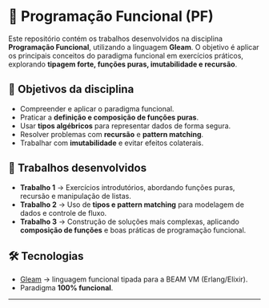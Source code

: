 # 🧩 Programação Funcional (PF)

Este repositório contém os trabalhos desenvolvidos na disciplina **Programação Funcional**, utilizando a linguagem **Gleam**. O objetivo é aplicar os principais conceitos do paradigma funcional em exercícios práticos, explorando **tipagem forte, funções puras, imutabilidade e recursão**.

## 🎯 Objetivos da disciplina
- Compreender e aplicar o paradigma funcional.  
- Praticar a **definição e composição de funções puras**.  
- Usar **tipos algébricos** para representar dados de forma segura.  
- Resolver problemas com **recursão** e **pattern matching**.  
- Trabalhar com **imutabilidade** e evitar efeitos colaterais.  

## 📂 Trabalhos desenvolvidos
- **Trabalho 1** → Exercícios introdutórios, abordando funções puras, recursão e manipulação de listas.  
- **Trabalho 2** → Uso de **tipos e pattern matching** para modelagem de dados e controle de fluxo.  
- **Trabalho 3** → Construção de soluções mais complexas, aplicando **composição de funções** e boas práticas de programação funcional.  

## 🛠️ Tecnologias
- [Gleam](https://gleam.run/) → linguagem funcional tipada para a BEAM VM (Erlang/Elixir).  
- Paradigma **100% funcional**.  
---
